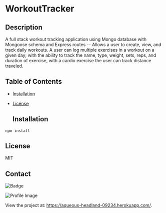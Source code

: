 # WorkoutTracker

## Description

A full stack workout tracking application using Mongo database with Mongoose schema and Express routes -- Allows a user to create, view, and track daily workouts. A user can log multiple exercises in a workout on a given day; with the ability to track the name, type, weight, sets, reps, and duration of exercise, with a cardio exercise the user can track distance traveled.

## Table of Contents

- [Installation](#installation)
- [License](#license)

  ## Installation

`npm install`

## License

MIT

## Contact

![Badge](https://img.shields.io/badge/Github-goisonberry-4cbbb9)

![Profile Image](https://github.com/goisonberry.png?size=60)

View the project at: https://aqueous-headland-09234.herokuapp.com/.
